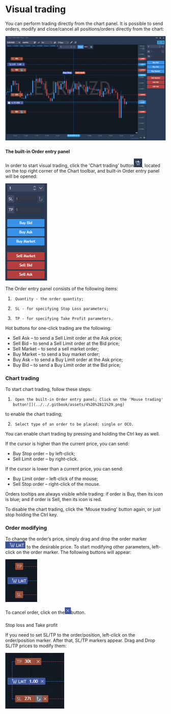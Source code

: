 # Visual trading

You can perform trading directly from the chart panel. It is possible to send orders, modify and close/cancel all positions/orders directly from the chart:

![](../../.gitbook/assets/1%20%288%29.png)

### 
**The built-in Order entry panel** 

In order to start visual trading, click the 'Chart trading' button![](../../.gitbook/assets/2%20%2826%29.png), 
located on the top right corner of the Chart toolbar, and built-in Order entry panel will be opened:

![](../../.gitbook/assets/3%20%2828%29.png)


The Order entry panel consists of the following items:

1.      Quantity - the order quantity;

2.      SL - for specifying Stop Loss parameters;

3.      TP - for specifying Take Profit parameters.

Hot buttons for one-click trading are the following:

* Sell Ask – to send a Sell Limit order at the Ask price;
* Sell Bid – to send a Sell Limit order at the Bid price;
* Sell Market – to send a sell market order;
* Buy Market – to send a buy market order;
* Buy Ask – to send a Buy Limit order at the Ask price;
* Buy Bid – to send a Buy Limit order at the Bid price;

### Chart trading

To start chart trading, follow these steps:

1.      Оpen the built-in Order entry panel; Click on the 'Mouse trading' button![](../../.gitbook/assets/4%20%2811%29.png)
to enable the chart trading;

2.      Select type of an order to be placed: single or OCO.

You can enable chart trading by pressing and holding the Ctrl key as well.

If the cursor is higher than the current price, you can send:

* Buy Stop order – by left-click;
* Sell Limit order – by right-click.

If the cursor is lower than a current price, you can send:

* Buy Limit order – left-click of the mouse;
* Sell Stop order – right-click of the mouse.

Orders tooltips are always visible while trading: if order is Buy, then its icon is blue; and if order is Sell, then its icon is red.

To disable the chart trading, click the 'Mouse trading' button again, or just stop holding the Ctrl key.

### Order modifying

 To change the order’s price, simply drag and drop the order marker![](../../.gitbook/assets/5%20%2818%29.png)
to the desirable price. To start modifying other parameters, left-click on the order marker. The following buttons will appear:

![](../../.gitbook/assets/6%20%2823%29.png)

To cancel order, click on the![](../../.gitbook/assets/7%20%2816%29.png)button.

### 
Stop loss and Take profit

 If you need to set SL/TP to the order/position, left-click on the order/position marker. After that, SL/TP markers appear. Drag and Drop SL/TP prices to modify them:

![](../../.gitbook/assets/8%20%2812%29.png)



